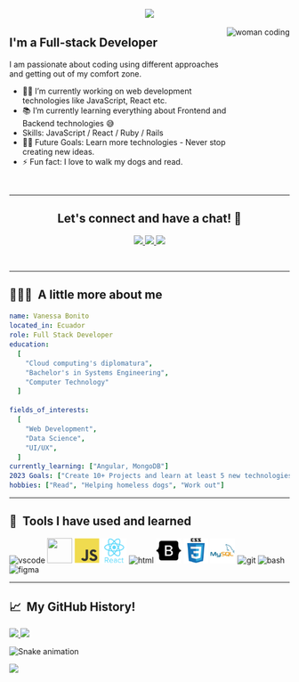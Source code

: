 <p align="center">
  <img src="https://capsule-render.vercel.app/api?text=Hey%20there%20I'm%20Vanessa%20Bonito!&animation=fadeIn&type=waving&color=timeGradient&height=100&fontSize=40"/>
</p>

<img align="right" alt="woman coding" height="250px" src="https://media.tenor.com/L775FMwCko0AAAAd/funny.gif" />

## I'm a Full-stack Developer

<p>I am passionate about coding using different approaches and getting out of my comfort zone.</p>

- 👨‍💻 I’m currently working on web development technologies like JavaScript, React etc.
- 📚 I’m currently learning everything about Frontend and Backend technologies 😅
- Skills: JavaScript / React / Ruby / Rails
- 💪🏼 Future Goals: Learn more technologies - Never stop creating new ideas.
- ⚡ Fun fact: I love to walk my dogs and read.
<br/>

---

<h2 align="center">
  Let's connect and have a chat! 💬
</h2>

<p align="center">
<a href="https://www.linkedin.com/in/vanessa-bonito-narvaez/">
  <img height="50" src="https://user-images.githubusercontent.com/46517096/166973395-19676cd8-f8ec-4abf-83ff-da8243505b82.png"/>
</a>
<a href="https://medium.com/@vanessabonitonarvaez">
  <img height="50" src="https://user-images.githubusercontent.com/46517096/166973962-d05d145a-b6a0-4643-bd3d-5ac845679367.png"/>
</a>
<a href="https://twitter.com/@BonitoNarvaez">
  <img height="50" src="https://user-images.githubusercontent.com/46517096/166974271-91dfa250-d70b-4cb9-8707-f1bda1b708c3.png"/>
</a>
</p>
<br/>

---
  
<h2> 👨🏻‍💻 &nbsp;A little more about me</h2>

```yaml
name: Vanessa Bonito
located_in: Ecuador
role: Full Stack Developer
education:
  [
    "Cloud computing's diplomatura",
    "Bachelor's in Systems Engineering",
    "Computer Technology"
  ]

fields_of_interests:
  [
    "Web Development",
    "Data Science",
    "UI/UX",
  ]  
currently_learning: ["Angular, MongoDB"]
2023 Goals: ["Create 10+ Projects and learn at least 5 new technologies."]
hobbies: ["Read", "Helping homeless dogs", "Work out"]
```
  
---  
<h2> 🚀 &nbsp;Tools I have used and learned</h2>
<p align="left">
<img src="https://cdn.jsdelivr.net/gh/devicons/devicon/icons/vscode/vscode-original.svg" alt="vscode" width="45" height="45"/>
<img src="https://cdn.jsdelivr.net/gh/devicons/devicon/icons/cplusplus/cplusplus-original.svg" width="45" height="45"/>
<img src="https://raw.githubusercontent.com/devicons/devicon/master/icons/javascript/javascript-original.svg" alt="javascript" width="45" height="45" />
<img src="https://raw.githubusercontent.com/devicons/devicon/master/icons/react/react-original-wordmark.svg" alt="react" width="45" height="45" />
<img src="https://cdn.jsdelivr.net/gh/devicons/devicon/icons/html5/html5-original.svg" alt="html" width="45" height="45"/>
<img src="https://raw.githubusercontent.com/devicons/devicon/master/icons/bootstrap/bootstrap-plain.svg" alt="bootstrap" width="45" height="45" />
<img src="https://raw.githubusercontent.com/devicons/devicon/master/icons/css3/css3-original-wordmark.svg" alt="css3" width="45" height="45" />
<img src="https://raw.githubusercontent.com/devicons/devicon/master/icons/mysql/mysql-original-wordmark.svg" alt="mysql" width="45" height="45" />     
<img src="https://cdn.jsdelivr.net/gh/devicons/devicon/icons/git/git-original.svg" alt="git" width="45" height="45"/>
<img src="https://cdn.jsdelivr.net/gh/devicons/devicon/icons/bash/bash-original.svg" alt="bash" width="45" height="45"/>
<img src="https://cdn.jsdelivr.net/gh/devicons/devicon/icons/figma/figma-original.svg" alt="figma" width="45" height="45"/>   
</p>

---

<h2> 📈 &nbsp;My GitHub History!</h2>
<a href="https://github.com/thepiyushmalhotra">
  <img height="180em" src="https://github-readme-stats.vercel.app/api?username=thepiyushmalhotra&theme=noctis_minimus&show_icons=true" />
  <img height="180em" src="https://github-readme-stats.vercel.app/api/top-langs/?username=thepiyushmalhotra&theme=noctis_minimus&layout=compact" />
</a>

![Snake animation](https://github.com/thepiyushmalhotra/thepiyushmalhotra/blob/output/github-contribution-grid-snake.svg)
  
<p align="left">
  <img src="https://capsule-render.vercel.app/api?type=waving&color=gradient&height=100&section=footer"/>
</p>


